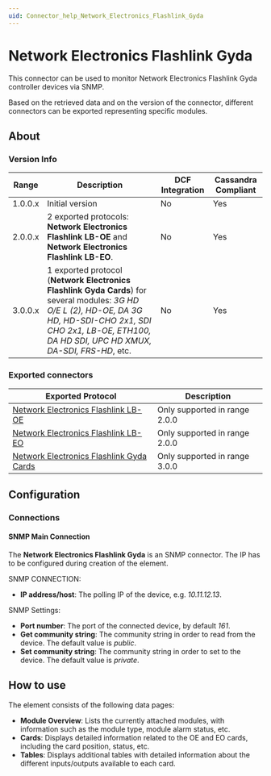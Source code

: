 ```yaml
---
uid: Connector_help_Network_Electronics_Flashlink_Gyda
---
```


# Network Electronics Flashlink Gyda

This connector can be used to monitor Network Electronics Flashlink Gyda controller devices via SNMP.

Based on the retrieved data and on the version of the connector, different connectors can be exported representing specific modules.

## About

### Version Info

| **Range** | **Description**                                                                                                                                                                                                      | **DCF Integration** | **Cassandra Compliant** |
|------------------|----------------------------------------------------------------------------------------------------------------------------------------------------------------------------------------------------------------------|---------------------|-------------------------|
| 1.0.0.x          | Initial version                                                                                                                                                                                                      | No                  | Yes                     |
| 2.0.0.x          | 2 exported protocols: **Network Electronics Flashlink LB-OE** and **Network Electronics Flashlink LB-EO**.                                                                                                           | No                  | Yes                     |
| 3.0.0.x          | 1 exported protocol (**Network Electronics Flashlink Gyda Cards**) for several modules: *3G HD O/E L (2), HD-OE, DA 3G HD, HD-SDI-CHO 2x1, SDI CHO 2x1, LB-OE, ETH100, DA HD SDI, UPC HD XMUX, DA-SDI, FRS-HD*, etc. | No                  | Yes                     |

### Exported connectors

| **Exported Protocol**                                                                                            | **Description**               |
|------------------------------------------------------------------------------------------------------------------|-------------------------------|
| [Network Electronics Flashlink LB-OE](xref:Connector_help_Network_Electronics_Flashlink_LB-OE)             | Only supported in range 2.0.0 |
| [Network Electronics Flashlink LB-EO](xref:Connector_help_Network_Electronics_Flashlink_LB-EO)             | Only supported in range 2.0.0 |
| [Network Electronics Flashlink Gyda Cards](xref:Connector_help_Network_Electronics_Flashlink_Gyda_Cards) | Only supported in range 3.0.0 |

## Configuration

### Connections

#### SNMP Main Connection

The **Network Electronics Flashlink Gyda** is an SNMP connector. The IP has to be configured during creation of the element.

SNMP CONNECTION:

- **IP address/host**: The polling IP of the device, e.g. *10.11.12.13*.

SNMP Settings:

- **Port number**: The port of the connected device, by default *161*.
- **Get community string**: The community string in order to read from the device. The default value is *public*.
- **Set community string**: The community string in order to set to the device. The default value is *private*.

## How to use

The element consists of the following data pages:

- **Module Overview**: Lists the currently attached modules, with information such as the module type, module alarm status, etc.
- **Cards**: Displays detailed information related to the OE and EO cards, including the card position, status, etc.
- **Tables**: Displays additional tables with detailed information about the different inputs/outputs available to each card.
